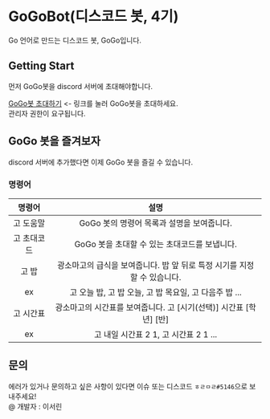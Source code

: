 # GoGoBot(디스코드 봇, 4기)

Go 언어로 만드는 디스코드 봇, GoGo입니다.

## Getting Start

먼저 GoGo봇을 discord 서버에 초대해야합니다.

[GoGo봇 초대하기](https://discord.com/api/oauth2/authorize?client_id=700963738966163487&permissions=8&scope=bot) <- 링크를 눌러 GoGo봇을 초대하세요.  
관리자 권한이 요구됩니다.

## GoGo 봇을 즐겨보자

discord 서버에 추가했다면 이제 GoGo 봇을 즐길 수 있습니다.

### 명령어

|   명령어    |                                   설명                                   |
| :---------: | :----------------------------------------------------------------------: |
|  고 도움말  |                GoGo 봇의 명령어 목록과 설명을 보여줍니다.                |
| 고 초대코드 |              GoGo 봇을 초대할 수 있는 초대코드를 보냅니다.               |
|    고 밥    | 광소마고의 급식을 보여줍니다. 밥 앞 뒤로 특정 시기를 지정할 수 있습니다. |
|  ex  |         고 오늘 밥, 고 밥 오늘, 고 밥 목요일, 고 다음주 밥 ...        |
| 고 시간표 | 광소마고의 시간표를 보여줍니다. 고 [시기(선택)] 시간표 [학년] [반] |
| ex | 고 내일 시간표 2 1, 고 시간표 2 1 ... |

## 문의

에러가 있거나 문의하고 싶은 사항이 있다면 이슈 또는 디스코드 `ㅎㄹㅁㄹ#5146`으로 보내주세요!  
@ 개발자 : 이서린

<comment/>